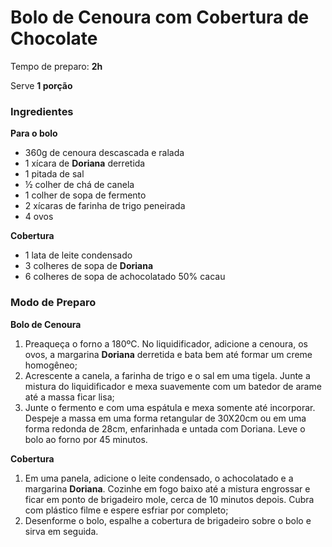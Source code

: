 # Bolo de Cenoura com Cobertura de Chocolate

Tempo de preparo: **2h**

Serve **1 porção**

### Ingredientes

**Para o bolo**

- 360g de cenoura descascada e ralada
- 1 xícara de **Doriana** derretida
- 1 pitada de sal
- ½ colher de chá de canela
- 1 colher de sopa de fermento
- 2 xícaras de farinha de trigo peneirada
- 4 ovos

**Cobertura**

- 1 lata de leite condensado
- 3 colheres de sopa de **Doriana**
- 6 colheres de sopa de achocolatado 50% cacau

### Modo de Preparo

**Bolo de Cenoura**

1. Preaqueça o forno a 180ºC. No liquidificador, adicione a cenoura, os ovos, a margarina **Doriana** derretida e bata bem até formar um creme homogêneo;
2. Acrescente a canela, a farinha de trigo e o sal em uma tigela. Junte a mistura do liquidificador e mexa suavemente com um batedor de arame até a massa ficar lisa;
3. Junte o fermento e com uma espátula e mexa somente até incorporar. Despeje a massa em uma forma retangular de 30X20cm ou em uma forma redonda de 28cm, enfarinhada e untada com Doriana. Leve o bolo ao forno por 45 minutos.

**Cobertura**

1. Em uma panela, adicione o leite condensado, o achocolatado e a margarina **Doriana**. Cozinhe em fogo baixo até a mistura engrossar e ficar em ponto de brigadeiro mole, cerca de 10 minutos depois. Cubra com plástico filme e espere esfriar por completo;
2. Desenforme o bolo, espalhe a cobertura de brigadeiro sobre o bolo e sirva em seguida.


